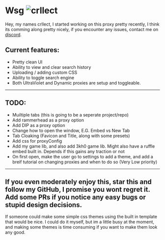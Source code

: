 # **__Wsg__**  <img src="https://komarev.com/ghpvc/?username=crllect&color=e70052&style=for-the-badge&label=Bugs+In+My+Code" alt="crllect" />
<!-- used colors: 24410c, e70052, 25252a, 141414, ce244c -->
Hey, my names crllect, I started working on this proxy pretty recently, I think its comming along pretty nicely, if you encounter any issues, contact me on [discord](https://discord.com/users/713488984596021291).

## Current features:
 - Pretty clean UI
 - Ability to view and clear search history
 - Uploading / adding custom CSS
 - Ability to toggle search engine
 - Both UltraViolet and Dynamic proxies are setup and toggleable.
---
## TODO:
 - Muiltiple tabs (this is going to be a seperate project/repo)
 - Add rammerhead as a proxy option
 - Add DIP as a proxy option
 - Change how to open the window, E.G. Embed vs New Tab
 - Tab Cloaking (Favicon and Title, along with some presets)
 - Add css for proxyConfig
 - Add my game lib, and also add 3kh0 game lib. Might also have a ruffle embed built in. Depends if this gains any traction or not
 - On first open, make the user go to settings to add a theme, and add a breif tutorial on changing proxies and when to do so (Very Low priority)
---
If you even moderately enjoy this, star this and follow my GitHub, I promise you wont regret it.
Add some PRs if you notice any easy bugs or stupid design decisions.
---
If someone could make some simple css themes using the built in template that would be nice. I could do it myself, but im a little busy at the moment, and making some themes is time consuming if you want to make them look any good.

